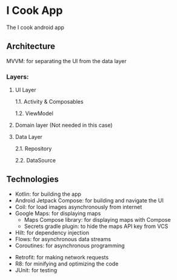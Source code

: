 # I Cook App

The I cook android app

## Architecture

MVVM: for separating the UI from the data layer

### Layers:

1. UI Layer

    1.1. Activity & Composables

    1.2. ViewModel

2. Domain layer (Not needed in this case)

3. Data Layer

    2.1. Repository

    2.2. DataSource

## Technologies

- Kotlin: for building the app
- Android Jetpack Compose: for building and navigate the UI
- Coil: for load images asynchronously from internet
- Google Maps: for displaying maps
  * Maps Compose library: for displaying maps with Compose
  * Secrets gradle plugin: to hide the maps API key from VCS
- Hilt: for dependency injection
- Flows: for asynchronous data streams
- Coroutines: for asynchronous programming
<!-- - Room: for caching data -->
<!-- - Firebase (and Firebase emulators): for real-time database and authentication -->
- Retrofit: for making network requests
- R8: for minifying and optimizing the code
- JUnit: for testing
